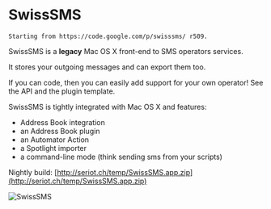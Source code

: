 SwissSMS
========

`Starting from https://code.google.com/p/swisssms/ r509.`

SwissSMS is a **legacy** Mac OS X front-end to SMS operators services.

It stores your outgoing messages and can export them too.

If you can code, then you can easily add support for your own operator! See the API and the plugin template.

SwissSMS is tightly integrated with Mac OS X and features:

* Address Book integration
* an Address Book plugin
* an Automator Action
* a Spotlight importer
* a command-line mode (think sending sms from your scripts)

Nightly build: [http://seriot.ch/temp/SwissSMS.app.zip](http://seriot.ch/temp/SwissSMS.app.zip)

![SwissSMS](https://raw.github.com/nst/SwissSMS/master/swiss_sms_screenshot_small.png)
